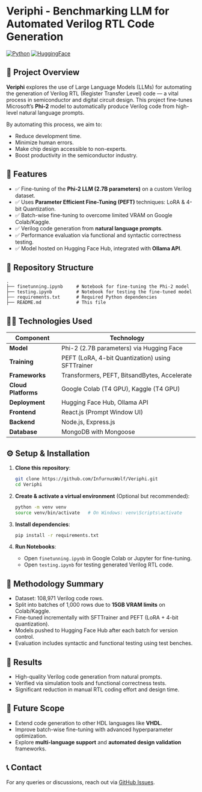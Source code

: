 
# Veriphi - Benchmarking LLM for Automated Verilog RTL Code Generation

[![Python](https://img.shields.io/badge/Python-3.10-blue.svg)](https://www.python.org/)
[![HuggingFace](https://img.shields.io/badge/Model-HuggingFace-orange)](https://huggingface.co/)

## 📌 Project Overview

**Veriphi** explores the use of Large Language Models (LLMs) for automating the generation of Verilog RTL (Register Transfer Level) code — a vital process in semiconductor and digital circuit design. This project fine-tunes Microsoft’s **Phi-2** model to automatically produce Verilog code from high-level natural language prompts.

By automating this process, we aim to:
- Reduce development time.
- Minimize human errors.
- Make chip design accessible to non-experts.
- Boost productivity in the semiconductor industry.

## 🚀 Features

- ✅ Fine-tuning of the **Phi-2 LLM (2.7B parameters)** on a custom Verilog dataset.
- ✅ Uses **Parameter Efficient Fine-Tuning (PEFT)** techniques: LoRA & 4-bit Quantization.
- ✅ Batch-wise fine-tuning to overcome limited VRAM on Google Colab/Kaggle.
- ✅ Verilog code generation from **natural language prompts**.
- ✅ Performance evaluation via functional and syntactic correctness testing.
- ✅ Model hosted on Hugging Face Hub, integrated with **Ollama API**.

## 📂 Repository Structure

```
.
├── finetunning.ipynb     # Notebook for fine-tuning the Phi-2 model
├── testing.ipynb         # Notebook for testing the fine-tuned model
├── requirements.txt      # Required Python dependencies
├── README.md             # This file
```

## 🧑‍💻 Technologies Used

| Component        | Technology                                    |
|-----------------|----------------------------------------------|
| **Model**       | Phi-2 (2.7B parameters) via Hugging Face      |
| **Training**    | PEFT (LoRA, 4-bit Quantization) using SFTTrainer |
| **Frameworks**  | Transformers, PEFT, BitsandBytes, Accelerate  |
| **Cloud Platforms** | Google Colab (T4 GPU), Kaggle (T4 GPU)    |
| **Deployment**  | Hugging Face Hub, Ollama API                 |
| **Frontend**    | React.js (Prompt Window UI)                  |
| **Backend**     | Node.js, Express.js                          |
| **Database**    | MongoDB with Mongoose                        |

## ⚙️ Setup & Installation

1. **Clone this repository**:
   ```bash
   git clone https://github.com/InfurnusWolf/Veriphi.git
   cd Veriphi
   ```

2. **Create & activate a virtual environment** (Optional but recommended):
   ```bash
   python -m venv venv
   source venv/bin/activate   # On Windows: venv\Scripts\activate
   ```

3. **Install dependencies**:
   ```bash
   pip install -r requirements.txt
   ```

4. **Run Notebooks**:
   - Open `finetunning.ipynb` in Google Colab or Jupyter for fine-tuning.
   - Open `testing.ipynb` for testing generated Verilog RTL code.

## 📌 Methodology Summary

- Dataset: 108,971 Verilog code rows.
- Split into batches of 1,000 rows due to **15GB VRAM limits** on Colab/Kaggle.
- Fine-tuned incrementally with SFTTrainer and PEFT (LoRA + 4-bit quantization).
- Models pushed to Hugging Face Hub after each batch for version control.
- Evaluation includes syntactic and functional testing using test benches.

## 🎯 Results

- High-quality Verilog code generation from natural prompts.
- Verified via simulation tools and functional correctness tests.
- Significant reduction in manual RTL coding effort and design time.

## 🔮 Future Scope

- Extend code generation to other HDL languages like **VHDL**.
- Improve batch-wise fine-tuning with advanced hyperparameter optimization.
- Explore **multi-language support** and **automated design validation** frameworks.



## 📞 Contact

For any queries or discussions, reach out via [GitHub Issues](https://github.com/InfurnusWolf/Veriphi/issues).
